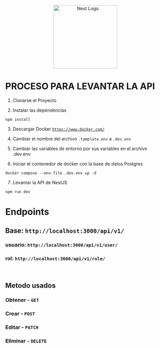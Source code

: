 <p align="center">
  <a href="http://nestjs.com/" target="blank"><img src="https://nestjs.com/img/logo-small.svg" width="200" alt="Nest Logo" /></a>
</p>

# PROCESO PARA LEVANTAR LA API

1. Clonarse el Proyecto

2. Instalar las dependencias
```
npm install
```

3. Descargar Docker <a href="https://www.docker.com/">`https://www.docker.com/`</a>

4. Cambiar el nombre del archivo ```.tamplate.env``` a ```.dev.env```

5. Cambiar las variables de entorno por sus variables en el archivo .dev.env

6. Iniciar el contenedor de docker con la base de datos Postgres
```
docker compose --env-file .dev.env up -d
```
7. Levantar la API de NestJS
```
npm run dev
```


# Endpoints
## Base: ``` http://localhost:3000/api/v1/ ```
### usuario: ``` http://localhost:3000/api/v1/user/ ```
### rol: ``` http://localhost:3000/api/v1/role/ ```

<br/>

## Metodo usados
### Obtener - ``` GET ```
### Crear - ``` POST ```
### Editar - ``` PATCH ```
### Eliminar - ``` DELETE ```
